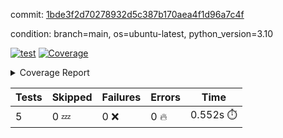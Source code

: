 commit: [1bde3f2d70278932d5c387b170aea4f1d96a7c4f](https://github.com/rcmdnk/pyproject-pre-commit/tree/1bde3f2d70278932d5c387b170aea4f1d96a7c4f)

condition: branch=main, os=ubuntu-latest, python_version=3.10

[![test](https://github.com/rcmdnk/pyproject-pre-commit/actions/workflows/test.yml/badge.svg)](https://github.com/rcmdnk/pyproject-pre-commit/actions/runs/4653627513)
<a href="https://github.com/rcmdnk/pyproject-pre-commit/blob/1bde3f2d70278932d5c387b170aea4f1d96a7c4f/README.md"><img alt="Coverage" src="https://img.shields.io/badge/Coverage-95%25-brightgreen.svg" /></a><details><summary>Coverage Report </summary><table><tr><th>File</th><th>Stmts</th><th>Miss</th><th>Cover</th><th>Missing</th></tr><tbody><tr><td colspan="5"><b>src/pyproject_pre_commit</b></td></tr><tr><td>&nbsp; &nbsp;<a href="https://github.com/rcmdnk/pyproject-pre-commit/blob/1bde3f2d70278932d5c387b170aea4f1d96a7c4f/src/pyproject_pre_commit/pyproject_pre_commit.py">pyproject_pre_commit.py</a></td><td>18</td><td>1</td><td>94%</td><td><a href="https://github.com/rcmdnk/pyproject-pre-commit/blob/1bde3f2d70278932d5c387b170aea4f1d96a7c4f/src/pyproject_pre_commit/pyproject_pre_commit.py#L91">91</a></td></tr><tr><td><b>TOTAL</b></td><td><b>22</b></td><td><b>1</b></td><td><b>95%</b></td><td>&nbsp;</td></tr></tbody></table></details>

| Tests | Skipped | Failures | Errors | Time |
| ----- | ------- | -------- | -------- | ------------------ |
| 5 | 0 :zzz: | 0 :x: | 0 :fire: | 0.552s :stopwatch: |

